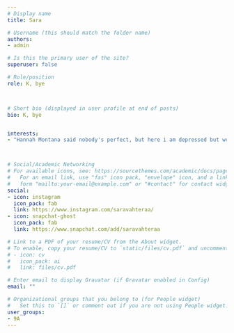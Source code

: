 ```yaml
---
# Display name
title: Sara

# Username (this should match the folder name)
authors:
- admin

# Is this the primary user of the site?
superuser: false

# Role/position
role: K, bye 



# Short bio (displayed in user profile at end of posts)
bio: K, bye


interests:
- "Hannah Montana said nobody's perfect, but here i am depressed but well dressed"



# Social/Academic Networking
# For available icons, see: https://sourcethemes.com/academic/docs/page-builder/#icons
#   For an email link, use "fas" icon pack, "envelope" icon, and a link in the
#   form "mailto:your-email@example.com" or "#contact" for contact widget.
social:
- icon: instagram
  icon_pack: fab
  link: https://www.instagram.com/saravahteraa/
- icon: snapchat-ghost
  icon_pack: fab
  link: https://www.snapchat.com/add/saravahteraa  

# Link to a PDF of your resume/CV from the About widget.
# To enable, copy your resume/CV to `static/files/cv.pdf` and uncomment the lines below.
# - icon: cv
#   icon_pack: ai
#   link: files/cv.pdf

# Enter email to display Gravatar (if Gravatar enabled in Config)
email: ""

# Organizational groups that you belong to (for People widget)
#   Set this to `[]` or comment out if you are not using People widget.
user_groups:
- 9A
---
```


